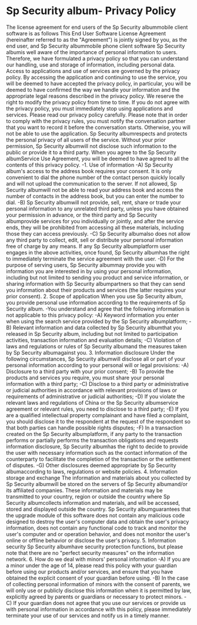 # Sp Security album- Privacy Policy
The license agreement for end users of the Sp Security albummobile client software is as follows
This End User Software License Agreement (hereinafter referred to as the "Agreement") is jointly signed by you, as the end user, and Sp Security albummobile phone client software
Sp Security albumis well aware of the importance of personal information to users. Therefore, we have formulated a privacy policy so that you can understand our handling, use and storage of information, including personal data. Access to applications and use of services are governed by the privacy policy.
By accessing the application and continuing to use the service, you will be deemed to have accepted the privacy policy, in particular, you will be deemed to have confirmed the way we handle your information and the appropriate legal reasons described in the privacy policy. We reserve the right to modify the privacy policy from time to time. If you do not agree with the privacy policy, you must immediately stop using applications and services. Please read our privacy policy carefully.
Please note that in order to comply with the privacy rules, you must notify the conversation partner that you want to record it before the conversation starts. Otherwise, you will not be able to use the application.
Sp Security albumrespects and protects the personal privacy of all users of the service. Without your prior permission, Sp Security albumwill not disclose such information to the public or provide it to a third party. When you agree to the Sp Security albumService Use Agreement, you will be deemed to have agreed to all the contents of this privacy policy.
-1. Use of information
-A) Sp Security album's access to the address book requires your consent. It is only convenient to dial the phone number of the contact person quickly locally and will not upload the communication to the server. If not allowed, Sp Security albumwill not be able to read your address book and access the number of contacts in the address book, but you can enter the number to dial.
-B) Sp Security albumwill not provide, sell, rent, share or trade your personal information to any unrelated third party, unless you have obtained your permission in advance, or the third party and Sp Security albumprovide services for you individually or jointly, and after the service ends, they will be prohibited from accessing all these materials, including those they can access previously.
-C) Sp Security albumalso does not allow any third party to collect, edit, sell or distribute your personal information free of charge by any means. If any Sp Security albumplatform user engages in the above activities, once found, Sp Security albumhas the right to immediately terminate the service agreement with the user.
-D) For the purpose of serving users, Sp Security albummay provide you with information you are interested in by using your personal information, including but not limited to sending you product and service information, or sharing information with Sp Security albumpartners so that they can send you information about their products and services (the latter requires your prior consent).
2. Scope of application
When you use Sp Security album, you provide personal use information according to the requirements of Sp Security album.
-You understand and agree that the following information is not applicable to this privacy policy:
-A) Keyword information you enter when using the search service provided by the Sp Security albumplatform;
-B) Relevant information and data collected by Sp Security albumthat you released in Sp Security album, including but not limited to participation activities, transaction information and evaluation details;
-C) Violation of laws and regulations or rules of Sp Security albumand the measures taken by Sp Security albumagainst you.
3. Information disclosure Under the following circumstances, Sp Security albumwill disclose all or part of your personal information according to your personal will or legal provisions:
-A) Disclosure to a third party with your prior consent;
-B) To provide the products and services you require, you must share your personal information with a third party;
-C) Disclose to a third party or administrative or judicial authorities in accordance with relevant provisions of laws or requirements of administrative or judicial authorities;
-D) If you violate the relevant laws and regulations of China or the Sp Security albumservice agreement or relevant rules, you need to disclose to a third party;
-E) If you are a qualified intellectual property complainant and have filed a complaint, you should disclose it to the respondent at the request of the respondent so that both parties can handle possible rights disputes;
-F) In a transaction created on the Sp Security albumplatform, if any party to the transaction performs or partially performs the transaction obligations and requests information disclosure, Sp Security albumhas the right to decide to provide the user with necessary information such as the contact information of the counterparty to facilitate the completion of the transaction or the settlement of disputes.
-G) Other disclosures deemed appropriate by Sp Security albumaccording to laws, regulations or website policies.
4. Information storage and exchange The information and materials about you collected by Sp Security albumwill be stored on the servers of Sp Security albumand/or its affiliated companies. These information and materials may be transmitted to your country, region or outside the country where Sp Security albumcollects information and materials, and will be accessed, stored and displayed outside the country.
Sp Security albumguarantees that the upgrade module of this software does not contain any malicious code designed to destroy the user's computer data and obtain the user's privacy information, does not contain any functional code to track and monitor the user's computer and or operation behavior, and does not monitor the user's online or offline behavior or disclose the user's privacy.
5. Information security
Sp Security albumhave security protection functions, but please note that there are no "perfect security measures" on the information network.
6. How do we deal with minors' personal information
-A) If you are a minor under the age of 14, please read this policy with your guardian before using our products and/or services, and ensure that you have obtained the explicit consent of your guardian before using.
-B) In the case of collecting personal information of minors with the consent of parents, we will only use or publicly disclose this information when it is permitted by law, explicitly agreed by parents or guardians or necessary to protect minors.
-C) If your guardian does not agree that you use our services or provide us with personal information in accordance with this policy, please immediately terminate your use of our services and notify us in a timely manner.
